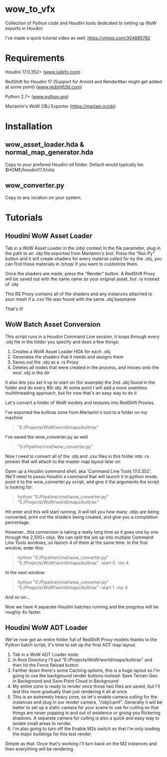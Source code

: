 # wow_to_vfx
Collection of Python code and Houdini tools dedicated to setting up WoW exports in Houdini

I've made a quick tutorial video as well: https://vimeo.com/304885782

# Requirements
Houdini 17.0.352+
(www.sidefx.com)

RedShift for Houdini 17 (Support for Arnold and RenderMan might get added at some point)
(www.redshift3d.com)

Python 2.7+
(www.python.org)

Marlamin's WoW OBJ Exporter
(https://marlam.in/obj)

# Installation
  ## wow_asset_loader.hda & normal_map_generator.hda
  Copy to your prefered Houdini otl folder. Default would typically be: $HOME/houdini17.0/otls
  ## wow_converter.py
  Copy to any location on your system.
  
# Tutorials
## Houdini WoW Asset Loader
Tab in a WoW Asset Loader in the /obj/ context
In the file parameter, plug in the path to an .obj file exported from Marlamin's tool.
Press the "Run Py" button and it will create shaders for every material called for by the .obj, you can find these materials in /shop/ if you want to customize them.

Once the shaders are made, press the "Render" button.
A RedShift Proxy will be saved out with the same name as your original asset, but .rs instead of .obj

This RS Proxy contains all of the shaders and any instances attached to your mesh if a .csv file was found with the same .obj basename

That's it!
  
## WoW Batch Asset Conversion
This script runs in a Houdini Command Line session, it loops through every .obj file in the folder you specify and does a few things:
1) Creates a WoW Asset Loader HDA for each .obj
2) Generates the shaders that it needs and assigns them
3) Saves out the .obj as a .rs Proxy
4) Deletes all nodes that were created in the process, and moves onto the next .obj in the dir

It also lets you set it up to start on (for example) the 2nd .obj found in the folder and do every 8th obj.
At some point I will add a more seamless multithreading approach, but for now that's an easy way to do it

Let's convert a folder of WoW models and textures into RedShift Proxies.
  
I've exported the kultiras zone from Marlamin's tool to a folder on my machine
>"E:/Projects/WoW/world/maps/kultiras"
  
I've saved the wow_converter.py as well
>"S:/Pipeline/cmd/wow_converter.py"

Now I need to convert all of the .obj and .csv files in this folder into .rs proxies that will attach to the master map layout later on

Open up a Houdini command shell, aka 'Command Line Tools 17.0.352'.
We'll need to passs Houdini a command that will launch it in python mode, point it to the wow_converter.py script, and give it the arguments the script is looking for:
>hython "S:/Pipeline/cmd/wow_converter.py" "E:/Projects/WoW/world/maps/kultiras"

Hit enter and this will start running.
It will tell you how many .objs are being converted, print out the shaders being created, and give you a completion percentage.

However...this conversion is taking a really long time as it goes one by one through the 2,500+ objs.
We can split the job up into multiple Command Line Tools windows, so launch 4 of them at the same time.
In the first window, enter this:
>hython "S:/Pipeline/cmd/wow_converter.py" "E:/Projects/WoW/world/maps/kultiras" -start 0 -inc 4

In the next window:
>hython "S:/Pipeline/cmd/wow_converter.py" "E:/Projects/WoW/world/maps/kultiras" -start 1 -inc 4

And so on...

Now we have 4 separate Houdini batches running and the progress will be roughly 4x faster.

## Houdini WoW ADT Loader
We've now got an entire folder full of RedShift Proxy models thanks to the Python batch script, it's time to set up the final ADT map layout.

1) Tab in a WoW ADT Loader node
2) In Root Directory I'll put "E:/Projects/WoW/world/maps/kultiras" and then hit the Force Reload button
3) Farther down there's some Caching options, this is a huge layout so I'm going to use the background render buttons instead: Save Terrain Geo in Background and Save Point Cloud in Background
4) My entire zone is ready to render once those two files are saved, but I'll test this more gradually than just rendering it all at once
5) This is an extremely heavy zone, so let's enable camera culling for the instances and plug in our render camera, "/obj/cam1". Generally it will be better to set up a static camera for your scene to use for culling so that things are never popping in and out of existence or giving you flickering shadows. A separate camera for culling is also a quick and easy way to isolate small areas to render.
6) I'm also going to turn off the Enable M2s switch so that I'm only loading the major buildings for this test render

Simple as that. Once that's working I'll turn back on the M2 instances and then everything will be rendering.
